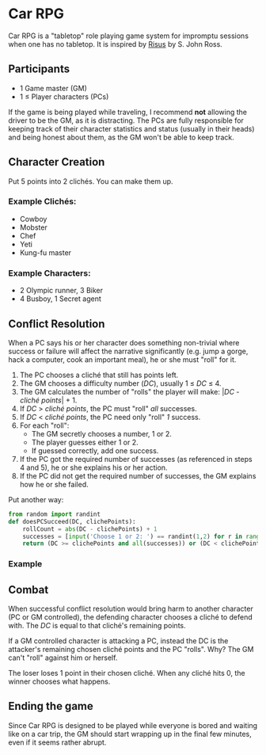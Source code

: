 Car RPG
=======

Car RPG is a "tabletop" role playing game system for impromptu sessions when one has no tabletop. It is inspired by [Risus](http://www222.pair.com/sjohn/risus.htm) by S. John Ross.

Participants
------------
* 1 Game master (GM)
* 1 &le; Player characters (PCs)

If the game is being played while traveling, I recommend **not** allowing the driver to be the GM, as it is distracting.
The PCs are fully responsible for keeping track of their character statistics and status (usually in their heads) and being honest about them, as the GM won't be able to keep track.

Character Creation
------------------
Put 5 points into 2 clich&eacute;s. You can make them up.

### Example Clich&eacute;s:
* Cowboy
* Mobster
* Chef
* Yeti
* Kung-fu master

### Example Characters:
* 2 Olympic runner, 3 Biker
* 4 Busboy, 1 Secret agent

Conflict Resolution
-------------------
When a PC says his or her character does something non-trivial where success or failure will affect the narrative significantly (e.g. jump a gorge, hack a computer, cook an important meal), he or she must "roll" for it.

1. The PC chooses a clich&eacute; that still has points left.
2. The GM chooses a difficulty number (_DC_), usually 1 &le; _DC_ &le; 4.
3. The GM calculates the number of "rolls" the player will make: |_DC_ - _clich&eacute; points_| + 1.
4. If _DC_ > _clich&eacute; points_, the PC must "roll" *all* successes.
5. If _DC_ < _clich&eacute; points_, the PC need only "roll" *1* success.
6. For each "roll":
    * The GM secretly chooses a number, 1 or 2.
    * The player guesses either 1 or 2.
    * If guessed correctly, add one success.
7. If the PC got the required number of successes (as referenced in steps 4 and 5), he or she explains his or her action.
8. If the PC did not get the required number of successes, the GM explains how he or she failed.

Put another way:

```python
from random import randint
def doesPCSucceed(DC, clichePoints):
    rollCount = abs(DC - clichePoints) + 1
    successes = [input('Choose 1 or 2: ') == randint(1,2) for r in range(rollCount)]
    return (DC >= clichePoints and all(successes)) or (DC < clichePoints and any(successes))
```

### Example
<!-- TODO -->

Combat
------
<!-- TODO: clarify this section -->
When successful conflict resolution would bring harm to another character (PC or GM controlled), the defending character chooses a clich&eacute; to defend with. The _DC_ is equal to that clich&eacute;'s remaining points.

If a GM controlled character is attacking a PC, instead the DC is the attacker's remaining chosen clich&eacute; points and the PC "rolls". Why? The GM can't "roll" against him or herself.

The loser loses 1 point in their chosen clich&eacute;. When any clich&eacute; hits 0, the winner chooses what happens.

Ending the game
---------------
Since Car RPG is designed to be played while everyone is bored and waiting like on a car trip, the GM should start wrapping up in the final few minutes, even if it seems rather abrupt.
